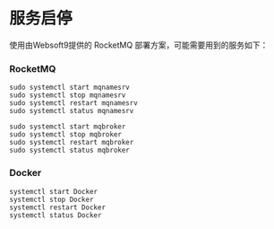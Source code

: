 # 服务启停

使用由Websoft9提供的 RocketMQ 部署方案，可能需要用到的服务如下：

### RocketMQ

```shell
sudo systemctl start mqnamesrv
sudo systemctl stop mqnamesrv
sudo systemctl restart mqnamesrv
sudo systemctl status mqnamesrv
```

```shell
sudo systemctl start mqbroker
sudo systemctl stop mqbroker
sudo systemctl restart mqbroker
sudo systemctl status mqbroker
```

### Docker

```shell
systemctl start Docker
systemctl stop Docker
systemctl restart Docker
systemctl status Docker
```
